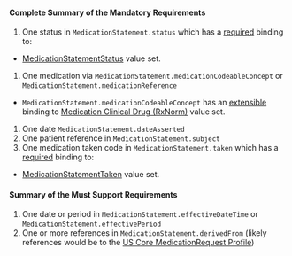 #### Complete Summary of the Mandatory Requirements


1.  One status in `MedicationStatement.status` which has a [required](http://build.fhir.org/terminologies.html#required) binding to:
-   [MedicationStatementStatus] value set.
1.  One medication via `MedicationStatement.medicationCodeableConcept` or `MedicationStatement.medicationReference`   
-  `MedicationStatement.medicationCodeableConcept` has an [extensible](http://build.fhir.org/terminologies.html#extensible) binding to [Medication Clinical Drug (RxNorm)] value set.
1.  One date `MedicationStatement.dateAsserted`
1.  One patient reference in `MedicationStatement.subject`
1.  One medication taken code in `MedicationStatement.taken` which has a [required](http://build.fhir.org/terminologies.html#required) binding to:
-   [MedicationStatementTaken] value set.

#### Summary of the Must Support Requirements

1.  One date or period in `MedicationStatement.effectiveDateTime` or `MedicationStatement.effectivePeriod`
1.  One or more references in `MedicationStatement.derivedFrom` (likely references would be to the [US Core MedicationRequest Profile](StructureDefinition-us-core-medicationrequest.html))

  [Medication Clinical Drug (RxNorm)]: ValueSet-us-core-medication-codes.html
  [MedicationStatusStatus]: http://build.fhir.org/valueset-medication-request-status.html

[MedicationStatementStatus]: http://build.fhir.orgvalueset-medication-statement-status.html
[MedicationStatementTaken]: http://build.fhir.orgvalueset-medication-statement-taken.html
